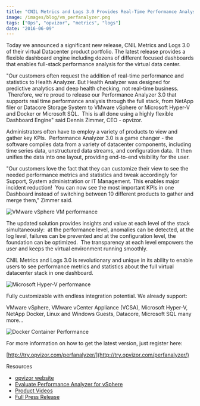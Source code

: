 ```yaml
---
title: "CNIL Metrics and Logs 3.0 Provides Real-Time Performance Analysis for virtual data center"
image: /images/blog/vm_perfanalyzer.png
tags: ["Ops", "opvizor", "metrics", "logs"]
date: "2016-06-09"
---
```


Today we announced a significant new release, CNIL Metrics and Logs 3.0 of their virtual Datacenter product portfolio. The latest release provides a flexible dashboard engine including dozens of different focused dashboards that enables full-stack performance analysis for the virtual data center.

"Our customers often request the addition of real-time performance and statistics to Health Analyzer. But Health Analyzer was designed for predictive analytics and deep health checking, not real-time business.  Therefore, we´re proud to release our Performance Analyzer 3.0 that supports real time performance analysis through the full stack, from NetApp filer or Datacore Storage System to VMware vSphere or Microsoft Hyper-V and Docker or Microsoft SQL.  This is all done using a highly flexible Dashboard Engine" said Dennis Zimmer, CEO - opvizor.

Administrators often have to employ a variety of products to view and gather key KPIs.  Performance Analyzer 3.0 is a game changer - the software compiles data from a variety of datacenter components, including time series data, unstructured data streams, and configuration data.  It then unifies the data into one layout, providing end-to-end visibility for the user.

"Our customers love the fact that they can customize their view to see the needed performance metrics and statistics and tweak accordingly for Support, System administration or IT Management. This enables major incident reduction!  You can now see the most important KPIs in one Dashboard instead of switching between 10 different products to gather and merge them," Zimmer said.

![VMware vSphere VM performance](/images/blog/vm_perfanalyzer.png)

The updated solution provides insights and value at each level of the stack simultaneously:  at the performance level, anomalies can be detected, at the log level, failures can be prevented and at the configuration level, the foundation can be optimized.  The transparency at each level empowers the user and keeps the virtual environment running smoothly.

CNIL Metrics and Logs 3.0 is revolutionary and unique in its ability to enable users to see performance metrics and statistics about the full virtual datacenter stack in one dashboard.

![Microsoft Hyper-V performance](/images/blog/hyperv.png)

Fully customizable with endless integration potential. We already support:  ​

VMware vSphere, VMware vCenter Appliance (VCSA), Microsoft Hyper-V, NetApp Docker, Linux and Windows Guests, Datacore, Microsoft SQL many more...

![Docker Container Performance](/images/blog/docker.png)

For more information on how to get the latest version, just register here: 

[http://try.opvizor.com/perfanalyzer/](http://try.opvizor.com/perfanalyzer/)

Resources  

- [opvizor website](https://www.opvizor.com)[](https://www.opvizor.com)
- [Evaluate Performance Analyzer for vSphere](http://try.opvizor.com/perfanalyzer/)
- [Product Videos](https://vimeo.com/album/3986998)
- [Full Press Release](https://www.prlog.org/12563868.html)
